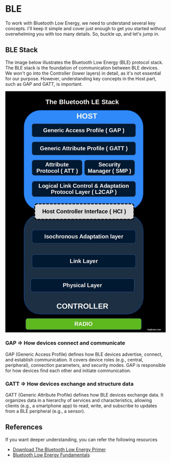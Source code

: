 # BLE

To work with Bluetooth Low Energy, we need to understand several key concepts. I'll keep it simple and cover just enough to get you started without overwhelming you with too many details. So, buckle up, and let's jump in.



## BLE Stack
The image below illustrates the Bluetooth Low Energy (BLE) protocol stack.  The BLE stack is the foundation of communication between BLE devices. We won't go into the Controller (lower layers) in detail, as it's not essential for our purpose. However, understanding key concepts in the Host part, such as GAP and GATT, is important.

<img style="display: block; margin: auto;" alt="Bluetooth LE protocol stack" src="../images/ble-stack.jpg"/>

### GAP => How devices connect and communicate

GAP (Generic Access Profile) defines how BLE devices advertise, connect, and establish communication. It covers device roles (e.g., central, peripheral), connection parameters, and security modes. GAP is responsible for how devices find each other and initiate communication.

### GATT => How devices exchange and structure data

GATT (Generic Attribute Profile) defines how BLE devices exchange data. It organizes data in a hierarchy of services and characteristics, allowing clients (e.g., a smartphone app) to read, write, and subscribe to updates from a BLE peripheral (e.g., a sensor).


## References
If you want deeper understanding, you can refer the following resources
- [Download The Bluetooth Low Energy Primer](https://www.bluetooth.com/bluetooth-resources/the-bluetooth-low-energy-primer/)
- [Bluetooth Low Energy Fundamentals](https://academy.nordicsemi.com/courses/bluetooth-low-energy-fundamentals/)
